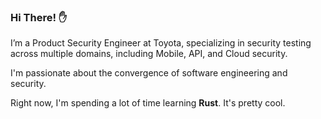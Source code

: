 ### Hi There! ✋

I’m a Product Security Engineer at Toyota, specializing in security testing across multiple domains, including Mobile, API, and Cloud security.

I'm passionate about the convergence of software engineering and security.

Right now, I'm spending a lot of time learning **Rust**. It's pretty cool.
